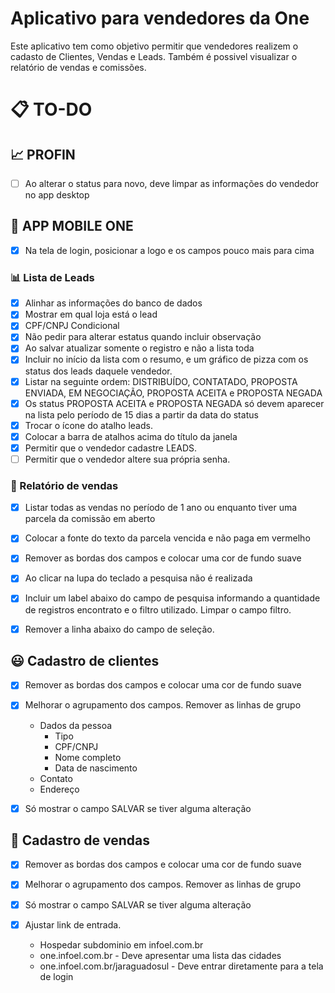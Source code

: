 # Aplicativo para vendedores da One

Este aplicativo tem como objetivo permitir que vendedores realizem o cadasto de Clientes, Vendas e Leads.
Também é possivel visualizar o relatório de vendas e comissões.


# :clipboard: TO-DO

## :chart_with_upwards_trend: PROFIN
- [ ] Ao alterar o status para novo, deve limpar as informações do vendedor no app desktop


## :iphone: APP MOBILE ONE

- [x] Na tela de login, posicionar a logo e os campos pouco mais para cima

### :bar_chart: Lista de Leads
- [x] Alinhar as informações do banco de dados  
- [x] Mostrar em qual loja está o lead  
- [x] CPF/CNPJ Condicional  
- [x] Não pedir para alterar estatus quando incluir observação  
- [x] Ao salvar atualizar somente o registro e não a lista toda  
- [x] Incluir no início da lista com o resumo, e um gráfico de pizza com os status dos leads daquele vendedor.  
- [x] Listar na seguinte ordem:  DISTRIBUÍDO, CONTATADO, PROPOSTA ENVIADA, EM NEGOCIAÇÃO, PROPOSTA ACEITA e PROPOSTA NEGADA  
- [x] Os status PROPOSTA ACEITA e PROPOSTA NEGADA só devem aparecer na lista pelo período de 15 dias a partir da data do status  
- [x] Trocar o ícone do atalho leads.  
- [x] Colocar a barra de atalhos acima do título da janela  
- [x] Permitir que o vendedor cadastre LEADS.  
- [ ] Permitir que o vendedor altere sua própria senha.  

### :page_facing_up: Relatório de vendas
- [x] Listar todas as vendas no período de 1 ano ou enquanto tiver uma parcela da comissão em aberto  
- [x] Colocar a fonte do texto da parcela vencida e não paga em vermelho  
- [x] Remover as bordas dos campos e colocar uma cor de fundo suave  
- [x] Ao clicar na lupa do teclado a pesquisa não é realizada  
- [x] Incluir um label abaixo do campo de pesquisa informando a quantidade de registros encontrato e o filtro utilizado. Limpar o campo filtro.  
- [x] Remover a linha abaixo do campo de seleção.  


## :smiley: Cadastro de clientes
- [x] Remover as bordas dos campos e colocar uma cor de fundo suave  
- [x] Melhorar o agrupamento dos campos. Remover as linhas de grupo
   - Dados da pessoa
      - Tipo
      - CPF/CNPJ
      - Nome completo
      - Data de nascimento  
   - Contato
   - Endereço
   
- [x] Só mostrar o campo SALVAR se tiver alguma alteração  


## :money_with_wings: Cadastro de vendas
- [x] Remover as bordas dos campos e colocar uma cor de fundo suave
- [x] Melhorar o agrupamento dos campos. Remover as linhas de grupo
- [x] Só mostrar o campo SALVAR se tiver alguma alteração

- [x] Ajustar link de entrada.
   - Hospedar subdominio em infoel.com.br
   - one.infoel.com.br   - Deve apresentar uma lista das cidades
   - one.infoel.com.br/jaraguadosul - Deve entrar diretamente para a tela de login
